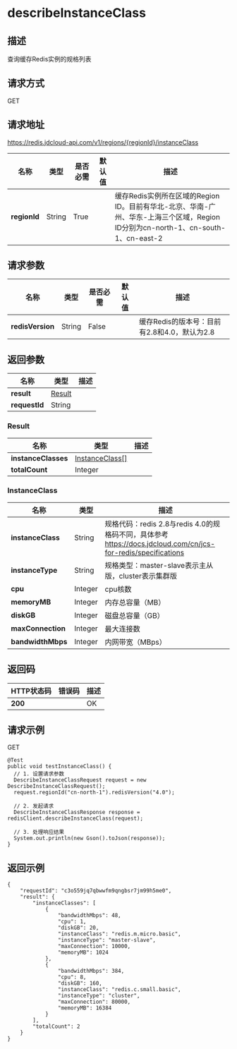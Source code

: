 # describeInstanceClass


## 描述
查询缓存Redis实例的规格列表

## 请求方式
GET

## 请求地址
https://redis.jdcloud-api.com/v1/regions/{regionId}/instanceClass

|名称|类型|是否必需|默认值|描述|
|---|---|---|---|---|
|**regionId**|String|True| |缓存Redis实例所在区域的Region ID。目前有华北-北京、华南-广州、华东-上海三个区域，Region ID分别为cn-north-1、cn-south-1、cn-east-2|

## 请求参数
|名称|类型|是否必需|默认值|描述|
|---|---|---|---|---|
|**redisVersion**|String|False| |缓存Redis的版本号：目前有2.8和4.0，默认为2.8|


## 返回参数
|名称|类型|描述|
|---|---|---|
|**result**|[Result](describeinstanceclass#result)| |
|**requestId**|String| |

### <div id="result">Result</div>
|名称|类型|描述|
|---|---|---|
|**instanceClasses**|[InstanceClass[]](describeinstanceclass#instanceclass)| |
|**totalCount**|Integer| |
### <div id="instanceclass">InstanceClass</div>
|名称|类型|描述|
|---|---|---|
|**instanceClass**|String|规格代码：redis 2.8与redis 4.0的规格码不同，具体参考 https://docs.jdcloud.com/cn/jcs-for-redis/specifications|
|**instanceType**|String|规格类型：master-slave表示主从版，cluster表示集群版|
|**cpu**|Integer|cpu核数|
|**memoryMB**|Integer|内存总容量（MB）|
|**diskGB**|Integer|磁盘总容量（GB）|
|**maxConnection**|Integer|最大连接数|
|**bandwidthMbps**|Integer|内网带宽（MBps）|

## 返回码
|HTTP状态码|错误码|描述|
|---|---|---|
|**200**||OK|

## 请求示例
GET
```
@Test
public void testInstanceClass() {
  // 1. 设置请求参数
  DescribeInstanceClassRequest request = new DescribeInstanceClassRequest();
  request.regionId("cn-north-1").redisVersion("4.0");

  // 2. 发起请求
  DescribeInstanceClassResponse response = redisClient.describeInstanceClass(request);

  // 3. 处理响应结果
  System.out.println(new Gson().toJson(response));
}

```

## 返回示例
```
{
    "requestId": "c3o559jq7qbwwfm9qngbsr7jm99h5me0", 
    "result": {
        "instanceClasses": [
            {
                "bandwidthMbps": 48, 
                "cpu": 1, 
                "diskGB": 20, 
                "instanceClass": "redis.m.micro.basic", 
                "instanceType": "master-slave", 
                "maxConnection": 10000, 
                "memoryMB": 1024
            }, 
            {
                "bandwidthMbps": 384, 
                "cpu": 8, 
                "diskGB": 160, 
                "instanceClass": "redis.c.small.basic", 
                "instanceType": "cluster", 
                "maxConnection": 80000, 
                "memoryMB": 16384
            }
        ], 
        "totalCount": 2
    }
}
```
